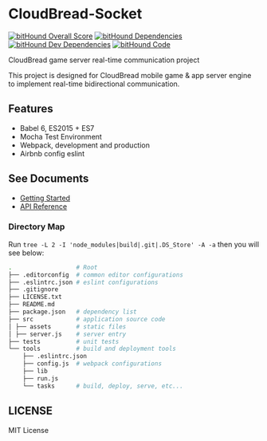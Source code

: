 # CloudBread-Socket
[![bitHound Overall Score](https://www.bithound.io/github/CloudBreadProject/CloudBread-Socket/badges/score.svg)](https://www.bithound.io/github/CloudBreadProject/CloudBread-Socket)
[![bitHound Dependencies](https://www.bithound.io/github/CloudBreadProject/CloudBread-Socket/badges/dependencies.svg)](https://www.bithound.io/github/CloudBreadProject/CloudBread-Socket/1.0.0-dev/dependencies/npm)
[![bitHound Dev Dependencies](https://www.bithound.io/github/CloudBreadProject/CloudBread-Socket/badges/devDependencies.svg)](https://www.bithound.io/github/CloudBreadProject/CloudBread-Socket/1.0.0-dev/dependencies/npm)
[![bitHound Code](https://www.bithound.io/github/CloudBreadProject/CloudBread-Socket/badges/code.svg)](https://www.bithound.io/github/CloudBreadProject/CloudBread-Socket)

CloudBread game server real-time communication project

This project is designed for CloudBread mobile game & app server engine to implement real-time bidirectional communication.

## Features

* Babel 6, ES2015 + ES7
* Mocha Test Environment
* Webpack, development and production
* Airbnb config eslint

## See Documents
* [Getting Started](./docs/get-started.md)
* [API Reference](./docs/reference.md)

### Directory Map

Run `tree -L 2 -I 'node_modules|build|.git|.DS_Store' -A -a` then you will see below:

```sh
.                  # Root
├── .editorconfig  # common editor configurations
├── .eslintrc.json # eslint configurations
├── .gitignore
├── LICENSE.txt
├── README.md
├── package.json   # dependency list
├── src            # application source code
│ ├── assets       # static files
│ ├── server.js    # server entry
├── tests          # unit tests
└── tools          # build and deployment tools
    ├── .eslintrc.json
    ├── config.js  # webpack configurations
    ├── lib
    ├── run.js
    └── tasks      # build, deploy, serve, etc...
```

## LICENSE
MIT License
